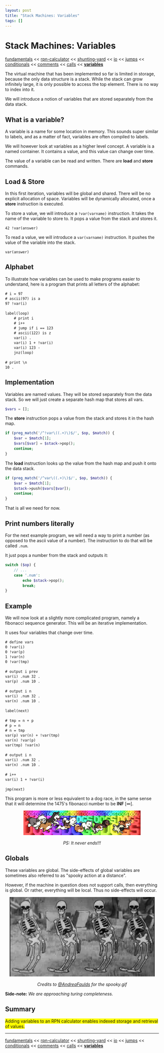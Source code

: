 ```yaml
---
layout: post
title: "Stack Machines: Variables"
tags: []
---
```


# Stack Machines: Variables

[fundamentals](/2013/08/28/stack-machines-fundamentals.html) <<
[rpn-calculator](/2013/12/02/stack-machines-rpn.html) <<
[shunting-yard](/2013/12/03/stack-machines-shunting-yard.html) <<
[io](/2014/11/29/stack-machines-io.html) <<
[jumps](/2014/11/30/stack-machines-jumps.html) <<
[conditionals](/2014/12/01/stack-machines-conditionals.html) <<
[comments](/2014/12/02/stack-machines-comments.html) <<
[calls](/2014/12/03/stack-machines-calls.html) <<
[**variables**](/2014/12/04/stack-machines-variables.html)

The virtual machine that has been implemented so far is limited in storage, because the only data structure is a stack. While the stack can grow infinitely large, it is only possible to access the top element. There is no way to index into it.

We will introduce a notion of variables that are stored separately from the data stack.

## What is a variable?

A variable is a name for some location in memory. This sounds super similar to labels, and as a matter of fact, variables are often compiled to labels.

We will however look at variables as a higher level concept. A variable is a named container. It contains a value, and this value can change over time.

The value of a variable can be read and written. There are **load** and **store** commands.

## Load & Store

In this first iteration, variables will be global and shared. There will be no explicit allocation of space. Variables will be dynamically allocated, once a **store** instruction is executed.

To store a value, we will introduce a `!var(varname)` instruction. It takes the name of the variable to store to. It pops a value from the stack and stores it.

    42 !var(answer)

To read a value, we will introduce a `var(varname)` instruction. It pushes the value of the variable into the stack.

    var(answer)

## Alphabet

To illustrate how variables can be used to make programs easier to understand, here is a program that prints all letters of the alphabet:

    # i = 97
    # ascii(97) is a
    97 !var(i)

    label(loop)
        # print i
        # i++
        # jump if i == 123
        # ascii(122) is z
        var(i) .
        var(i) 1 + !var(i)
        var(i) 123 -
        jnz(loop)

    # print \n
    10 .

## Implementation

Variables are named values. They will be stored separately from the data stack. So we will just create a separate hash map that stores all vars.

~~~php
$vars = [];
~~~

The **store** instruction pops a value from the stack and stores it in the hash map.

~~~php
if (preg_match('/^!var\((.+)\)$/', $op, $match)) {
    $var = $match[1];
    $vars[$var] = $stack->pop();
    continue;
}
~~~

The **load** instruction looks up the value from the hash map and push it onto the data stack.

~~~php
if (preg_match('/^var\((.+)\)$/', $op, $match)) {
    $var = $match[1];
    $stack->push($vars[$var]);
    continue;
}
~~~

That is all we need for now.

## Print numbers literally

For the next example program, we will need a way to print a number (as opposed to the ascii value of a number). The instruction to do that will be called `.num`.

It just pops a number from the stack and outputs it:

~~~php
switch ($op) {
    // ...
    case '.num':
        echo $stack->pop();
        break;
}
~~~

## Example

We will now look at a slightly more complicated program, namely a fibonacci sequence generator. This will be an iterative implementation.

It uses four variables that change over time.

    # define vars
    0 !var(i)
    0 !var(p)
    1 !var(n)
    0 !var(tmp)

    # output i prev
    var(i) .num 32 .
    var(p) .num 10 .

    # output i n
    var(i) .num 32 .
    var(n) .num 10 .

    label(next)

    # tmp = n + p
    # p = n
    # n = tmp
    var(p) var(n) + !var(tmp)
    var(n) !var(p)
    var(tmp) !var(n)

    # output i n
    var(i) .num 32 .
    var(n) .num 10 .

    # i++
    var(i) 1 + !var(i)

    jmp(next)

This program is more or less equivalent to a dog race, in the same sense that it will determine the 1475's fibonacci number to be **INF** [∞].

<center>
    <p><img src="/img/stack-machine-variables/dogs.gif"></p>
    <p><em>PS: It never ends!!!</em></p>
</center>

## Globals

These variables are global. The side-effects of global variables are sometimes also referred to as "spooky action at a distance".

However, if the machine in question does not support calls, then everything is global. Or rather, everything will be local. Thus no side-effects will occur.

<center>
    <p><img src="/img/stack-machine-variables/scary.gif"></p>
    <p><em>Credits to <a href="https://twitter.com/AndreaFaulds">@AndreaFaulds</a> for the spooky.gif</em></p>
</center>

**Side-note:** *We are approaching turing completeness.*

## Summary

<span style="background-color: yellow;">
    Adding variables to an RPN calculator enables indexed storage and retrieval of values.
</span>

---

[fundamentals](/2013/08/28/stack-machines-fundamentals.html) <<
[rpn-calculator](/2013/12/02/stack-machines-rpn.html) <<
[shunting-yard](/2013/12/03/stack-machines-shunting-yard.html) <<
[io](/2014/11/29/stack-machines-io.html) <<
[jumps](/2014/11/30/stack-machines-jumps.html) <<
[conditionals](/2014/12/01/stack-machines-conditionals.html) <<
[comments](/2014/12/02/stack-machines-comments.html) <<
[calls](/2014/12/03/stack-machines-calls.html) <<
[**variables**](/2014/12/04/stack-machines-variables.html)
